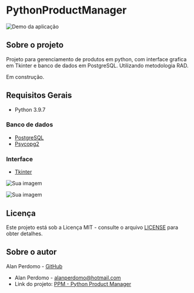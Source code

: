 # PythonProductManager

![Demo da aplicação](https://github.com/AlanPerdomo/PythonProductManager/blob/main/assets/Screencast-from-09-11-2023-15_48_09.gif)

## Sobre o projeto

Projeto para gerenciamento de produtos em python, com interface grafica em Tkinter e banco de dados em PostgreSQL. Utilizando metodologia RAD.

Em construção.

## Requisitos Gerais

- Python 3.9.7

### Banco de dados

- [PostgreSQL](https://www.postgresql.org/)
- [Psycopg2](https://www.psycopg.org/)


### Interface

- [Tkinter](https://docs.python.org/3/library/tkinter.html)

![Sua imagem](https://github.com/AlanPerdomo/PythonProductManager/blob/main/telaprincipal.jpg)

![Sua imagem](https://github.com/AlanPerdomo/PythonProductManager/blob/main/listadeprodutos.jpg)

## Licença

Este projeto está sob a Licença MIT - consulte o arquivo [LICENSE](LICENSE) para obter detalhes.


## Sobre o autor

Alan Perdomo - [GitHub](https://github.com/AlanPerdomo)

- Alan Perdomo - [alanperdomo@hotmail.com](mailto:alanperdomo@hotmail.com)
- Link do projeto: [PPM - Python Product Manager](https://github.com/AlanPerdomo/PythonProductManager)